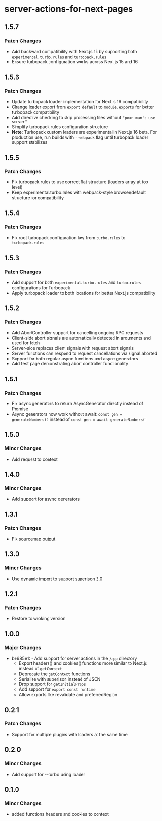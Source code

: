 # server-actions-for-next-pages

## 1.5.7

### Patch Changes

- Add backward compatibility with Next.js 15 by supporting both `experimental.turbo.rules` and `turbopack.rules`
- Ensure turbopack configuration works across Next.js 15 and 16

## 1.5.6

### Patch Changes

- Update turbopack loader implementation for Next.js 16 compatibility
- Change loader export from `export default` to `module.exports` for better turbopack compatibility
- Add directive checking to skip processing files without `"poor man's use server"`
- Simplify turbopack.rules configuration structure
- **Note**: Turbopack custom loaders are experimental in Next.js 16 beta. For production use, run builds with `--webpack` flag until turbopack loader support stabilizes

## 1.5.5

### Patch Changes

- Fix turbopack.rules to use correct flat structure (loaders array at top level)
- Keep experimental.turbo.rules with webpack-style browser/default structure for compatibility

## 1.5.4

### Patch Changes

- Fix root turbopack configuration key from `turbo.rules` to `turbopack.rules`

## 1.5.3

### Patch Changes

- Add support for both `experimental.turbo.rules` and `turbo.rules` configurations for Turbopack
- Apply turbopack loader to both locations for better Next.js compatibility

## 1.5.2

### Patch Changes

- Add AbortController support for cancelling ongoing RPC requests
- Client-side abort signals are automatically detected in arguments and used for fetch
- Server-side replaces client signals with request abort signals
- Server functions can respond to request cancellations via signal.aborted
- Support for both regular async functions and async generators
- Add test page demonstrating abort controller functionality

## 1.5.1

### Patch Changes

- Fix async generators to return AsyncGenerator directly instead of Promise<AsyncGenerator>
- Async generators now work without await: `const gen = generateNumbers()` instead of `const gen = await generateNumbers()`

## 1.5.0

### Minor Changes

- Add request to context

## 1.4.0

### Minor Changes

- Add support for async generators

## 1.3.1

### Patch Changes

- Fix sourcemap output

## 1.3.0

### Minor Changes

- Use dynamic import to support superjson 2.0

## 1.2.1

### Patch Changes

- Restore to wroking version

## 1.0.0

### Major Changes

- be685e1: - Add support for server actions in the `/app` directory
  - Export headers() and cookies() functions more similar to Next.js instead of `getContext`
  - Deprecate the `getContext` functions
  - Serialize with superjson instead of JSON
  - Drop support for `getInitialProps`
  - Add support for `export const runtime`
  - Allow exports like revalidate and preferredRegion

## 0.2.1

### Patch Changes

- Support for multiple plugins with loaders at the same time

## 0.2.0

### Minor Changes

- Add support for --turbo using loader

## 0.1.0

### Minor Changes

- added functions headers and cookies to context
